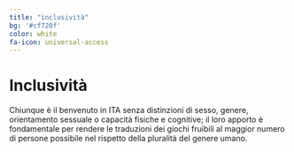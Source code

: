 ```yaml
---
title: "inclusività"
bg: '#cf720f'
color: white
fa-icon: universal-access
---
```


# Inclusività
Chiunque è il benvenuto in ITA senza distinzioni di sesso, genere, orientamento sessuale o capacità fisiche e cognitive; il loro apporto è fondamentale per rendere le traduzioni dei giochi fruibili al maggior numero di persone possibile nel rispetto della pluralità del genere umano.